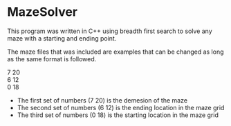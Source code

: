 # MazeSolver

This program was written in C++ using breadth first search to solve any maze
with a starting and ending point.

The maze files that was included are examples that can be changed as long as the 
same format is followed.

7 20 <br />
6 12 <br />
0 18 <br />

- The first set of numbers (7 20) is the demesion of the maze
- The second set of numbers (6 12) is the ending location in the maze grid
- The third set of numbers (0 18) is the starting location in the maze grid
